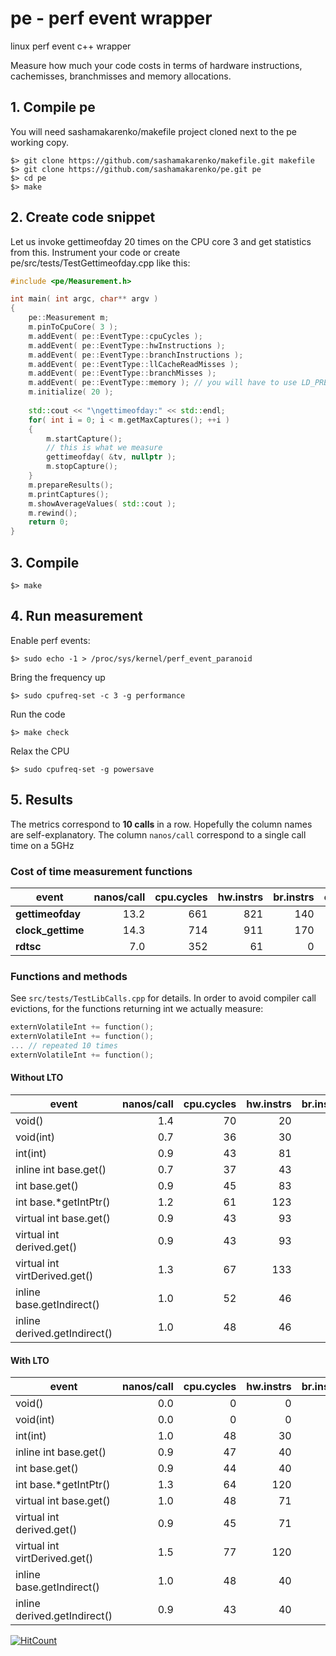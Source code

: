 # pe - perf event wrapper
linux perf event c++ wrapper

Measure how much your code costs in terms of hardware instructions, cachemisses, branchmisses and memory allocations.

## 1. Compile pe

You will need sashamakarenko/makefile project cloned next to the pe working copy.

```
$> git clone https://github.com/sashamakarenko/makefile.git makefile
$> git clone https://github.com/sashamakarenko/pe.git pe
$> cd pe
$> make
```

## 2. Create code snippet
Let us invoke gettimeofday 20 times on the CPU core 3 and get statistics from this.
Instrument your code or create pe/src/tests/TestGettimeofday.cpp like this:

```cpp
#include <pe/Measurement.h>

int main( int argc, char** argv )
{
    pe::Measurement m;
    m.pinToCpuCore( 3 );
    m.addEvent( pe::EventType::cpuCycles );
    m.addEvent( pe::EventType::hwInstructions );
    m.addEvent( pe::EventType::branchInstructions );
    m.addEvent( pe::EventType::llCacheReadMisses );
    m.addEvent( pe::EventType::branchMisses );
    m.addEvent( pe::EventType::memory ); // you will have to use LD_PRELOAD=build/lib/release/libPePreload-1.0.so to capture memory usage
    m.initialize( 20 );
    
    std::cout << "\ngettimeofday:" << std::endl;
    for( int i = 0; i < m.getMaxCaptures(); ++i )
    {
        m.startCapture();
        // this is what we measure
        gettimeofday( &tv, nullptr );
        m.stopCapture();
    }
    m.prepareResults();
    m.printCaptures();
    m.showAverageValues( std::cout );
    m.rewind();
    return 0;
}
```

##  3. Compile

```
$> make
```

## 4. Run measurement

Enable perf events:
```
$> sudo echo -1 > /proc/sys/kernel/perf_event_paranoid
```

Bring the frequency up
```
$> sudo cpufreq-set -c 3 -g performance
```

Run the code
```
$> make check
```

Relax the CPU
```
$> sudo cpufreq-set -g powersave
```

## 5. Results

The metrics correspond to **10 calls** in a row.
Hopefully the column names are self-explanatory.
The column `nanos/call` correspond to a single call time on a 5GHz

### Cost of time measurement functions

|event|nanos/call|cpu.cycles|hw.instrs|br.instrs|cch.ll.rmiss|br.misses|bus.cycles|cch.l1d.rmiss|cch.l1i.rmiss|
|-----|----:|----:|----:|----:|----:|----:|----:|----:|----:|
|**gettimeofday**|13.2|661|821|140|0|0|3|2|0|
|**clock_gettime**|14.3|714|911|170|0|3|3|3|0|
|**rdtsc**|7.0|352|61|0|0|0|2|0|0|

### Functions and methods

See `src/tests/TestLibCalls.cpp` for details. 
In order to avoid compiler call evictions, for the functions returning int we actually measure:

```cpp
externVolatileInt += function();
externVolatileInt += function();
... // repeated 10 times
externVolatileInt += function();
```

#### Without LTO

|event|nanos/call|cpu.cycles|hw.instrs|br.instrs|cch.ll.rmiss|br.misses|bus.cycles|cch.l1d.rmiss|cch.l1i.rmiss|
|-----|----:|----:|----:|----:|----:|----:|----:|----:|----:|
|void()|1.4|70|20|20|0|0|0|0|0|
|void(int)|0.7|36|30|20|0|0|0|0|0|
|int(int)|0.9|43|81|20|0|0|0|0|0|
|inline int base.get()|0.7|37|43|0|0|0|0|0|0|
|int base.get()|0.9|45|83|20|0|0|0|0|0|
|int base.*getIntPtr()|1.2|61|123|30|0|0|0|0|0|
|virtual int base.get()|0.9|43|93|20|0|0|0|0|0|
|virtual int derived.get()|0.9|43|93|20|0|0|0|0|0|
|virtual int virtDerived.get()|1.3|67|133|20|0|0|0|0|0|
|inline base.getIndirect()|1.0|52|46|0|0|0|0|0|0|
|inline derived.getIndirect()|1.0|48|46|0|0|0|0|0|0|

#### With LTO

|event|nanos/call|cpu.cycles|hw.instrs|br.instrs|cch.ll.rmiss|br.misses|bus.cycles|cch.l1d.rmiss|cch.l1i.rmiss|
|-----|----:|----:|----:|----:|----:|----:|----:|----:|----:|
|void()|0.0|0|0|0|0|0|0|0|0|
|void(int)|0.0|0|0|0|0|0|0|0|0|
|int(int)|1.0|48|30|0|0|0|0|0|0|
|inline int base.get()|0.9|47|40|0|0|0|0|0|0|
|int base.get()|0.9|44|40|0|0|0|0|0|0|
|int base.*getIntPtr()|1.3|64|120|30|0|0|0|0|0|
|virtual int base.get()|1.0|48|71|20|0|0|0|0|0|
|virtual int derived.get()|0.9|45|71|20|0|0|0|0|0|
|virtual int virtDerived.get()|1.5|77|120|20|0|0|0|0|0|
|inline base.getIndirect()|1.0|48|40|0|0|0|0|0|0|
|inline derived.getIndirect()|0.9|43|40|0|0|0|0|0|0|

[![HitCount](https://hits.dwyl.com/sashamakarenko/pe.svg?style=flat)](http://hits.dwyl.com/sashamakarenko/pe)